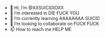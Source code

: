 - 👋 Hi, I’m @XXSUICIDIOXX
- 👀 I’m interested in DIE FUCK YOU
- 🌱 I’m currently learning AAAAAAAA SUICID
- 💞️ I’m looking to collaborate on FUCK FUCK
- 📫 How to reach me HELP ME

<!---
XXSUICIDIOXX/XXSUICIDIOXX is a ✨ special ✨ repository because its `README.md` (this file) appears on your GitHub profile.
You can click the Preview link to take a look at your changes.
--->
